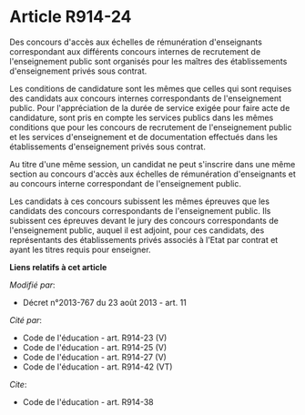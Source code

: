 # Article R914-24

Des concours d'accès aux échelles de rémunération d'enseignants correspondant aux différents concours internes de recrutement
de l'enseignement public sont organisés pour les maîtres des établissements d'enseignement privés sous contrat. 

Les conditions de candidature sont les mêmes que celles qui sont requises des candidats aux concours internes correspondants
de l'enseignement public. Pour l'appréciation de la durée de service exigée pour faire acte de candidature, sont pris en
compte les services publics dans les mêmes conditions que pour les concours de recrutement de l'enseignement public et les
services d'enseignement et de documentation effectués dans les établissements d'enseignement privés sous contrat.

Au titre d'une même session, un candidat ne peut s'inscrire dans une même section au concours d'accès aux échelles de
rémunération d'enseignants et au concours interne correspondant de l'enseignement public. 

Les candidats à ces concours subissent les mêmes épreuves que les candidats des concours correspondants de l'enseignement
public. Ils subissent ces épreuves devant le jury des concours correspondants de l'enseignement public, auquel il est
adjoint, pour ces candidats, des représentants des établissements privés associés à l'Etat par contrat et ayant les titres
requis pour enseigner.

**Liens relatifs à cet article**

_Modifié par_:

  - Décret n°2013-767 du 23 août 2013 - art. 11

_Cité par_:

  - Code de l'éducation - art. R914-23 (V)
  - Code de l'éducation - art. R914-25 (V)
  - Code de l'éducation - art. R914-27 (V)
  - Code de l'éducation - art. R914-42 (VT)

_Cite_:

  - Code de l'éducation - art. R914-38

